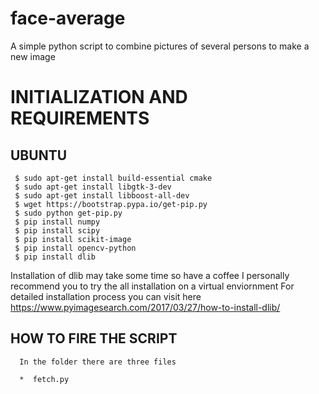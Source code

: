 # face-average
A simple python script to combine pictures of several persons  to make a new image 

# INITIALIZATION AND REQUIREMENTS

 ## UBUNTU
  
     $ sudo apt-get install build-essential cmake
     $ sudo apt-get install libgtk-3-dev
     $ sudo apt-get install libboost-all-dev
     $ wget https://bootstrap.pypa.io/get-pip.py
     $ sudo python get-pip.py
     $ pip install numpy
     $ pip install scipy
     $ pip install scikit-image
     $ pip install opencv-python
     $ pip install dlib
  Installation of dlib may take some time  so have a coffee
  I personally recommend you to try the all installation on a virtual enviornment
  For detailed installation process you can visit here https://www.pyimagesearch.com/2017/03/27/how-to-install-dlib/
  
  ## HOW TO FIRE THE SCRIPT
    
      In the folder there are three files
      
      *  fetch.py
        
        
